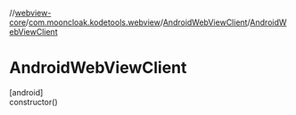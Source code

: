 //[webview-core](../../../index.md)/[com.mooncloak.kodetools.webview](../index.md)/[AndroidWebViewClient](index.md)/[AndroidWebViewClient](-android-web-view-client.md)

# AndroidWebViewClient

[android]\
constructor()
